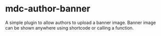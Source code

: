 mdc-author-banner
=================

A simple plugin to allow authors to upload a banner image. Banner image can be shown anywhere using shortcode or calling a function.
